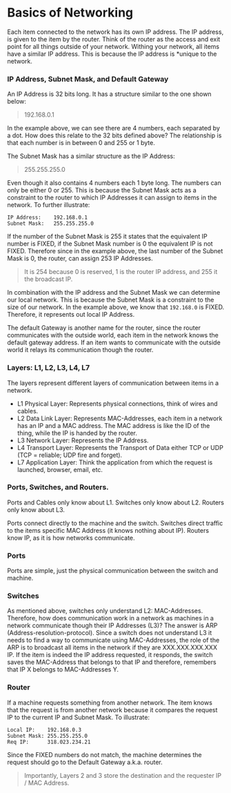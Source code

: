 # Basics of Networking

Each item connected to the network has its own IP address. The IP address,
is given to the item by the router. Think of the router as the access and
exit point for all things outside of your network. Withing your network, all
items have a similar IP address. This is because the IP address is \*unique to
the network.

### IP Address, Subnet Mask, and Default Gateway

An IP Address is 32 bits long. It has a structure similar to the one shown below:

> 192.168.0.1

In the example above, we can see there are 4 numbers, each separated by a dot.
How does this relate to the 32 bits defined above? The relationship is that each
number is in between 0 and 255 or 1 byte.

The Subnet Mask has a similar structure as the IP Address:

> 255.255.255.0

Even though it also contains 4 numbers each 1 byte long. The numbers can only be
either 0 or 255. This is because the Subnet Mask acts as a constraint to the router
to which IP Addresses it can assign to items in the network. To further illustrate:

```
IP Address:    192.168.0.1
Subnet Mask:   255.255.255.0
```

If the number of the Subnet Mask is 255 it states that the equivalent IP number
is FIXED, if the Subnet Mask number is 0 the equivalent IP is not FIXED. Therefore
since in the example above, the last number of the Subnet Mask is 0, the router,
can assign 253 IP Addresses.

> It is 254 because 0 is reserved, 1 is the router IP address, and 255 it the broadcast IP.

In combination with the IP address and the Subnet Mask we can determine our
local network. This is because the Subnet Mask is a constraint to the size
of our network. In the example above, we know that `192.168.0` is FIXED. Therefore,
it represents out local IP Address.

The default Gateway is another name for the router, since the router communicates
with the outside world, each item in the network knows the default gateway address.
If an item wants to communicate with the outside world it relays its communication
though the router.

### Layers: L1, L2, L3, L4, L7

The layers represent different layers of communication between items in a network.

- L1 Physical Layer: Represents physical connections, think of wires and cables.
- L2 Data Link Layer: Represents MAC-Addresses, each item in a network has an IP and a MAC address.
  The MAC address is like the ID of the thing, while the IP is handed by the router.
- L3 Network Layer: Represents the IP Address.
- L4 Transport Layer: Represents the Transport of Data either TCP or UDP (TCP = reliable; UDP fire and forget).
- L7 Application Layer: Think the application from which the request is launched, browser, email, etc.

### Ports, Switches, and Routers.

Ports and Cables only know about L1.
Switches only know about L2.
Routers only know about L3.

Ports connect directly to the machine and the switch.
Switches direct traffic to the items specific MAC Address (it knows nothing about IP).
Routers know IP, as it is how networks communicate.

### Ports

Ports are simple, just the physical communication between the switch and machine.

### Switches

As mentioned above, switches only understand L2: MAC-Addresses. Therefore, how
does communication work in a network as machines in a network communicate
though their IP Addresses (L3)? The answer is ARP (Address-resolution-protocol).
Since a switch does not understand L3 it needs to find a way to communicate using
MAC-Addresses, the role of the ARP is to broadcast all items in the network
if they are XXX.XXX.XXX.XXX IP. If the item is indeed the IP address requested,
it responds, the switch saves the MAC-Address that belongs to that IP and therefore,
remembers that IP X belongs to MAC-Addresses Y.

### Router

If a machine requests something from another network. The item knows that the request
is from another network because it compares the request IP to the current IP and
Subnet Mask. To illustrate:

```
Local IP:    192.168.0.3
Subnet Mask: 255.255.255.0
Req IP:      318.023.234.21
```

Since the FIXED numbers do not match, the machine determines the request
should go to the Default Gateway a.k.a. router.

> Importantly, Layers 2 and 3 store the destination and the requester IP / MAC Address.
